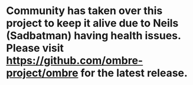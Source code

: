 # Community has taken over this project to keep it alive due to Neils (Sadbatman) having health issues. Please visit https://github.com/ombre-project/ombre for the latest release.
